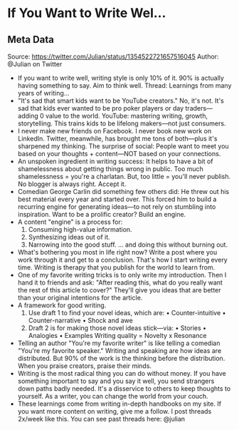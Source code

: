 # If You Want to Write Wel...

## Meta Data

Source:  https://twitter.com/Julian/status/1354522721657516045 
Author: @Julian on Twitter

- If you want to write well, writing style is only 10% of it.
  90% is actually having something to say.
  Aim to think well.
  Thread: Learnings from many years of writing...
- "It's sad that smart kids want to be YouTube creators."
  No, it's not. It's sad that kids ever wanted to be pro poker players or day traders—adding 0 value to the world.
  YouTube: mastering writing, growth, storytelling.
  This trains kids to be lifelong makers—not just consumers.
- I never make new friends on Facebook.
  I never book new work on LinkedIn.
  Twitter, meanwhile, has brought me tons of both—plus it's sharpened my thinking.
  The surprise of social:
  People want to meet you based on your thoughts + content—NOT based on your connections.
- An unspoken ingredient in writing success:
  It helps to have a bit of shamelessness about getting things wrong in public.
  Too much shamelessness = you're a charlatan. 
  But, too little = you'll never publish.
  No blogger is always right. Accept it.
- Comedian George Carlin did something few others did:
  He threw out his best material every year and started over.
  This forced him to build a recurring engine for generating ideas—to not rely on stumbling into inspiration.
  Want to be a prolific creator? Build an engine.
- A content "engine" is a process for:
  1. Consuming high-value information.
  2. Synthesizing ideas out of it.
  3. Narrowing into the good stuff.
  ... and doing this without burning out.
- What's bothering you most in life right now?
  Write a post where you work through it and get to a conclusion.
  That's how I start writing every time.
  Writing is therapy that you publish for the world to learn from.
- One of my favorite writing tricks is to only write my introduction.
  Then I hand it to friends and ask:
  "After reading this, what do you really want the rest of this article to cover?"
  They'll give you ideas that are better than your original intentions for the article.
- A framework for good writing.
  1. Use draft 1 to find your novel ideas, which are: 
  • Counter-intuitive
  • Counter-narrative
  • Shock and awe
  2. Draft 2 is for making those novel ideas stick—via: 
  • Stories
  • Analogies
  • Examples
  Writing quality = Novelty x Resonance
- Telling an author "You're my favorite writer" is like telling a comedian "You're my favorite speaker." 
  Writing and speaking are how ideas are distributed. But 90% of the work is the thinking before the distribution.
  When you praise creators, praise their minds.
- Writing is the most radical thing you can do without money.
  If you have something important to say and you say it well, you send strangers down paths badly needed.
  It's a disservice to others to keep thoughts to yourself. 
  As a writer, you can change the world from your couch.
- These learnings come from writing in-depth handbooks on my site.
  If you want more content on writing, give me a follow. I post threads 2x/week like this.
  You can see past threads here: 
  @julian

